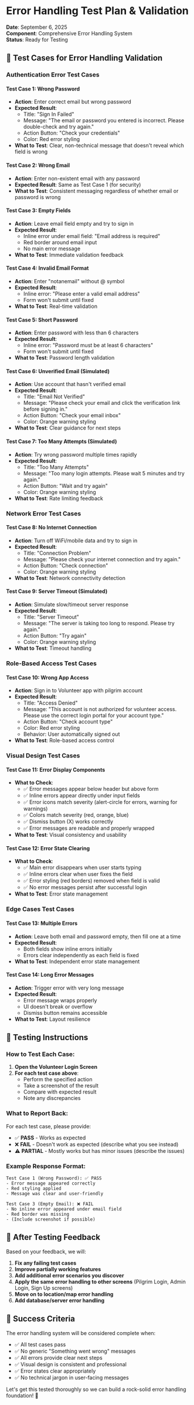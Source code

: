 # Error Handling Test Plan & Validation

**Date**: September 6, 2025  
**Component**: Comprehensive Error Handling System  
**Status**: Ready for Testing

## 🧪 **Test Cases for Error Handling Validation**

### **Authentication Error Test Cases**

#### **Test Case 1: Wrong Password**

- **Action**: Enter correct email but wrong password
- **Expected Result**:
  - Title: "Sign In Failed"
  - Message: "The email or password you entered is incorrect. Please double-check and try again."
  - Action Button: "Check your credentials"
  - Color: Red error styling
- **What to Test**: Clear, non-technical message that doesn't reveal which field is wrong

#### **Test Case 2: Wrong Email**

- **Action**: Enter non-existent email with any password
- **Expected Result**: Same as Test Case 1 (for security)
- **What to Test**: Consistent messaging regardless of whether email or password is wrong

#### **Test Case 3: Empty Fields**

- **Action**: Leave email field empty and try to sign in
- **Expected Result**:
  - Inline error under email field: "Email address is required"
  - Red border around email input
  - No main error message
- **What to Test**: Immediate validation feedback

#### **Test Case 4: Invalid Email Format**

- **Action**: Enter "notanemail" without @ symbol
- **Expected Result**:
  - Inline error: "Please enter a valid email address"
  - Form won't submit until fixed
- **What to Test**: Real-time validation

#### **Test Case 5: Short Password**

- **Action**: Enter password with less than 6 characters
- **Expected Result**:
  - Inline error: "Password must be at least 6 characters"
  - Form won't submit until fixed
- **What to Test**: Password length validation

#### **Test Case 6: Unverified Email** (Simulated)

- **Action**: Use account that hasn't verified email
- **Expected Result**:
  - Title: "Email Not Verified"
  - Message: "Please check your email and click the verification link before signing in."
  - Action Button: "Check your email inbox"
  - Color: Orange warning styling
- **What to Test**: Clear guidance for next steps

#### **Test Case 7: Too Many Attempts** (Simulated)

- **Action**: Try wrong password multiple times rapidly
- **Expected Result**:
  - Title: "Too Many Attempts"
  - Message: "Too many login attempts. Please wait 5 minutes and try again."
  - Action Button: "Wait and try again"
  - Color: Orange warning styling
- **What to Test**: Rate limiting feedback

### **Network Error Test Cases**

#### **Test Case 8: No Internet Connection**

- **Action**: Turn off WiFi/mobile data and try to sign in
- **Expected Result**:
  - Title: "Connection Problem"
  - Message: "Please check your internet connection and try again."
  - Action Button: "Check connection"
  - Color: Orange warning styling
- **What to Test**: Network connectivity detection

#### **Test Case 9: Server Timeout** (Simulated)

- **Action**: Simulate slow/timeout server response
- **Expected Result**:
  - Title: "Server Timeout"
  - Message: "The server is taking too long to respond. Please try again."
  - Action Button: "Try again"
  - Color: Orange warning styling
- **What to Test**: Timeout handling

### **Role-Based Access Test Cases**

#### **Test Case 10: Wrong App Access**

- **Action**: Sign in to Volunteer app with pilgrim account
- **Expected Result**:
  - Title: "Access Denied"
  - Message: "This account is not authorized for volunteer access. Please use the correct login portal for your account type."
  - Action Button: "Check account type"
  - Color: Red error styling
  - Behavior: User automatically signed out
- **What to Test**: Role-based access control

### **Visual Design Test Cases**

#### **Test Case 11: Error Display Components**

- **What to Check**:
  - ✅ Error messages appear below header but above form
  - ✅ Inline errors appear directly under input fields
  - ✅ Error icons match severity (alert-circle for errors, warning for warnings)
  - ✅ Colors match severity (red, orange, blue)
  - ✅ Dismiss button (X) works correctly
  - ✅ Error messages are readable and properly wrapped
- **What to Test**: Visual consistency and usability

#### **Test Case 12: Error State Clearing**

- **What to Check**:
  - ✅ Main error disappears when user starts typing
  - ✅ Inline errors clear when user fixes the field
  - ✅ Error styling (red borders) removed when field is valid
  - ✅ No error messages persist after successful login
- **What to Test**: Error state management

### **Edge Cases Test Cases**

#### **Test Case 13: Multiple Errors**

- **Action**: Leave both email and password empty, then fill one at a time
- **Expected Result**:
  - Both fields show inline errors initially
  - Errors clear independently as each field is fixed
- **What to Test**: Independent error state management

#### **Test Case 14: Long Error Messages**

- **Action**: Trigger error with very long message
- **Expected Result**:
  - Error message wraps properly
  - UI doesn't break or overflow
  - Dismiss button remains accessible
- **What to Test**: Layout resilience

## 📱 **Testing Instructions**

### **How to Test Each Case**:

1. **Open the Volunteer Login Screen**
2. **For each test case above**:
   - Perform the specified action
   - Take a screenshot of the result
   - Compare with expected result
   - Note any discrepancies

### **What to Report Back**:

For each test case, please provide:

- ✅ **PASS** - Works as expected
- ❌ **FAIL** - Doesn't work as expected (describe what you see instead)
- ⚠️ **PARTIAL** - Mostly works but has minor issues (describe the issues)

### **Example Response Format**:

```
Test Case 1 (Wrong Password): ✅ PASS
- Error message appeared correctly
- Red styling applied
- Message was clear and user-friendly

Test Case 3 (Empty Email): ❌ FAIL
- No inline error appeared under email field
- Red border was missing
- (Include screenshot if possible)
```

## 🔄 **After Testing Feedback**

Based on your feedback, we will:

1. **Fix any failing test cases**
2. **Improve partially working features**
3. **Add additional error scenarios you discover**
4. **Apply the same error handling to other screens** (Pilgrim Login, Admin Login, Sign Up screens)
5. **Move on to location/map error handling**
6. **Add database/server error handling**

## 🎯 **Success Criteria**

The error handling system will be considered complete when:

- ✅ All test cases pass
- ✅ No generic "Something went wrong" messages
- ✅ All errors provide clear next steps
- ✅ Visual design is consistent and professional
- ✅ Error states clear appropriately
- ✅ No technical jargon in user-facing messages

Let's get this tested thoroughly so we can build a rock-solid error handling foundation! 🚀
